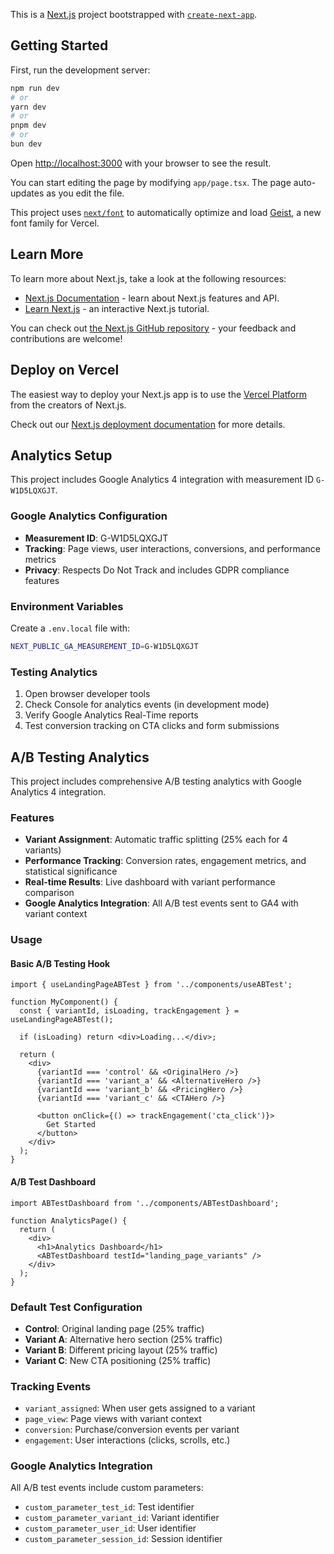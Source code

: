 This is a [Next.js](https://nextjs.org) project bootstrapped with [`create-next-app`](https://nextjs.org/docs/app/api-reference/cli/create-next-app).

## Getting Started

First, run the development server:

```bash
npm run dev
# or
yarn dev
# or
pnpm dev
# or
bun dev
```

Open [http://localhost:3000](http://localhost:3000) with your browser to see the result.

You can start editing the page by modifying `app/page.tsx`. The page auto-updates as you edit the file.

This project uses [`next/font`](https://nextjs.org/docs/app/building-your-application/optimizing/fonts) to automatically optimize and load [Geist](https://vercel.com/font), a new font family for Vercel.

## Learn More

To learn more about Next.js, take a look at the following resources:

- [Next.js Documentation](https://nextjs.org/docs) - learn about Next.js features and API.
- [Learn Next.js](https://nextjs.org/learn) - an interactive Next.js tutorial.

You can check out [the Next.js GitHub repository](https://github.com/vercel/next.js) - your feedback and contributions are welcome!

## Deploy on Vercel

The easiest way to deploy your Next.js app is to use the [Vercel Platform](https://vercel.com/new?utm_medium=default-template&filter=next.js&utm_source=create-next-app&utm_campaign=create-next-app-readme) from the creators of Next.js.

Check out our [Next.js deployment documentation](https://nextjs.org/docs/app/building-your-application/deploying) for more details.

## Analytics Setup

This project includes Google Analytics 4 integration with measurement ID `G-W1D5LQXGJT`.

### Google Analytics Configuration
- **Measurement ID**: G-W1D5LQXGJT
- **Tracking**: Page views, user interactions, conversions, and performance metrics
- **Privacy**: Respects Do Not Track and includes GDPR compliance features

### Environment Variables
Create a `.env.local` file with:
```bash
NEXT_PUBLIC_GA_MEASUREMENT_ID=G-W1D5LQXGJT
```

### Testing Analytics
1. Open browser developer tools
2. Check Console for analytics events (in development mode)
3. Verify Google Analytics Real-Time reports
4. Test conversion tracking on CTA clicks and form submissions

## A/B Testing Analytics

This project includes comprehensive A/B testing analytics with Google Analytics 4 integration.

### Features
- **Variant Assignment**: Automatic traffic splitting (25% each for 4 variants)
- **Performance Tracking**: Conversion rates, engagement metrics, and statistical significance
- **Real-time Results**: Live dashboard with variant performance comparison
- **Google Analytics Integration**: All A/B test events sent to GA4 with variant context

### Usage

#### Basic A/B Testing Hook
```tsx
import { useLandingPageABTest } from '../components/useABTest';

function MyComponent() {
  const { variantId, isLoading, trackEngagement } = useLandingPageABTest();
  
  if (isLoading) return <div>Loading...</div>;
  
  return (
    <div>
      {variantId === 'control' && <OriginalHero />}
      {variantId === 'variant_a' && <AlternativeHero />}
      {variantId === 'variant_b' && <PricingHero />}
      {variantId === 'variant_c' && <CTAHero />}
      
      <button onClick={() => trackEngagement('cta_click')}>
        Get Started
      </button>
    </div>
  );
}
```

#### A/B Test Dashboard
```tsx
import ABTestDashboard from '../components/ABTestDashboard';

function AnalyticsPage() {
  return (
    <div>
      <h1>Analytics Dashboard</h1>
      <ABTestDashboard testId="landing_page_variants" />
    </div>
  );
}
```

### Default Test Configuration
- **Control**: Original landing page (25% traffic)
- **Variant A**: Alternative hero section (25% traffic)
- **Variant B**: Different pricing layout (25% traffic)
- **Variant C**: New CTA positioning (25% traffic)

### Tracking Events
- `variant_assigned`: When user gets assigned to a variant
- `page_view`: Page views with variant context
- `conversion`: Purchase/conversion events per variant
- `engagement`: User interactions (clicks, scrolls, etc.)

### Google Analytics Integration
All A/B test events include custom parameters:
- `custom_parameter_test_id`: Test identifier
- `custom_parameter_variant_id`: Variant identifier
- `custom_parameter_user_id`: User identifier
- `custom_parameter_session_id`: Session identifier
